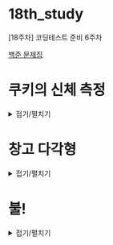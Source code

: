 # 18th_study
[18주차] 코딩테스트 준비 6주차


[백준 문제집](https://www.acmicpc.net/workbook/view/15943)

# 쿠키의 신체 측정

<details>
<summary>접기/펼치기</summary>
<div markdown="1">

## [동우](./%EC%BF%A0%ED%82%A4%EC%9D%98%20%EC%8B%A0%EC%B2%B4%20%EC%B8%A1%EC%A0%95/%EB%8F%99%EC%9A%B0.py)
```py
import sys
input = sys.stdin.readline

N = int(input())
arr = [input().strip() for _ in range(N)]

h_i, h_j = 0, 0                     # 심장 위치 찾기
for i in range(N):
    if h_i and h_j:                 # 머리를 찾으면 멈춰
        break
    for j in range(N):
        if arr[i][j] == '*':
            h_i, h_j = i + 1, j     # 심장 위치
            break

l_a, r_a, w, l_l, r_l = 0, 0, 0, 0, 0       # 왼쪽 팔, 오른쪽 팔, 허리, 왼쪽 다리, 오른쪽 다리 선언 및 초기화
for l_a_j in range(h_j - 1, -1, -1):        # 심장을 기준으로 하나씩 왼쪽으로 이동
    if arr[h_i][l_a_j] != '*':              # 신체 부위가 아니면 멈춰
        break
    l_a += 1

for r_a_j in range(h_j + 1, N):             # 심장을 기준으로 한나씩 오른쪽으로 이동
    if arr[h_i][r_a_j] != '*':
        break
    r_a += 1

for w_i in range(h_i + 1, N):               # 심장을 기준으로 하나씩 아래로 이동
    if arr[w_i][h_j] != '*':
        break
    w += 1

for l_l_i in range(h_i + w + 1, N):         # 허리가 끝나는 부분을 기준으로 하나씩 아래로 이동
    if arr[l_l_i][h_j - 1] != '*':          # 왼쪽 다리. 허리 기준 -1
        break
    l_l += 1

for l_l_i in range(h_i + w + 1, N):
    if arr[l_l_i][h_j + 1] != '*':          # 오른쪽 다리. 허리 기준 +1
        break
    r_l += 1

print(h_i + 1, h_j + 1)
print(l_a, r_a, w, l_l, r_l)
```

## [민웅](./%EC%BF%A0%ED%82%A4%EC%9D%98%20%EC%8B%A0%EC%B2%B4%20%EC%B8%A1%EC%A0%95/%EB%AF%BC%EC%9B%85.py)
```py
```

## [서희](./%EC%BF%A0%ED%82%A4%EC%9D%98%20%EC%8B%A0%EC%B2%B4%20%EC%B8%A1%EC%A0%95/%EC%84%9C%ED%9D%AC.py)
```py
```

## [성구](./%EC%BF%A0%ED%82%A4%EC%9D%98%20%EC%8B%A0%EC%B2%B4%20%EC%B8%A1%EC%A0%95/%EC%84%B1%EA%B5%AC.py)
```py
# 20125 쿠키의 신체 측정
import sys
input = sys.stdin.readline

N = int(input())
plate = [input().strip() for _ in range(N)]

# 심장
def searchHeart():
    for i in range(N):
        for j in range(N):
            if plate[i][j] == "*":
                return i+1, j

def length_of(heart):
    y, x = heart
    length = [0, 0, 0, 0, 0]
    # 왼쪽 팔    
    for i in range(x+1):
        if plate[y][i] == "*":
            length[0] = x - i 
            break
    # 오른쪽 팔
    for i in range(N-1, x,-1):
        if plate[y][i] == "*":
            length[1] = i - x
            break
    # 허리
    for i in range(1,N):
        if plate[y+i][x] == "_":
            break
        else:
            length[2] += 1
    # 왼쪽 다리
    for i in range(1,N):
        if y+length[2]+i>=N or plate[y+length[2]+i][x-1] == "_":
            break
        else:
            length[3] += 1
    # 오른쪽 다리
    for i in range(1,N):
        if y+length[2]+i>=N or plate[y+length[2]+i][x+1] == "_":
            break
        else:
            length[4] += 1
    return length
heart = searchHeart()
print(heart[0] +1, heart[1]+1)
print(*length_of(heart))
```

## [혜진](./%EC%BF%A0%ED%82%A4%EC%9D%98%20%EC%8B%A0%EC%B2%B4%20%EC%B8%A1%EC%A0%95/%ED%98%9C%EC%A7%84.py)
```py
```

</div>
</details>

# 창고 다각형

<details>
<summary>접기/펼치기</summary>
<div markdown="1">

## [동우](./%EC%B0%BD%EA%B3%A0%20%EB%8B%A4%EA%B0%81%ED%98%95/%EB%8F%99%EC%9A%B0.py)
```py
import sys
input = sys.stdin.readline

N = int(input())
arr = [list(map(int, input().strip().split())) for _ in range(N)]
arr.sort()


maxX = arr[-1][0]                           # 창고 최대 가로 폭
maxY, maxIdx = 0, 0                         # 기둥 최대 높이와 위치
for i in range(N):
    if maxY < arr[i][1]:
        maxY, maxIdx = arr[i][1], arr[i][0]

tmp = [0] * (maxX + 1)
for x, y in arr:
    tmp[x] = y                              # 창고의 모든 기둥 적어두기

total, left, right = 0, 0, 0
for i in range(maxIdx + 1):                 # 최대 기둥 위치를 기준으로 왼쪽 넓이 구하기
    if tmp[i] > left:                       # 기존 기둥보다 높은 기둥이 생길 때마다 갱신해주기
        left = tmp[i]
    total += left                           # 기둥들 누적 합

for j in range(maxX, maxIdx, -1):           # 오른쪽 넓이 구하기
    if tmp[j] > right:
        right = tmp[j]
    total += right

print(total)
```

## [민웅](./%EC%B0%BD%EA%B3%A0%20%EB%8B%A4%EA%B0%81%ED%98%95/%EB%AF%BC%EC%9B%85.py)
```py
```

## [서희](./%EC%B0%BD%EA%B3%A0%20%EB%8B%A4%EA%B0%81%ED%98%95/%EC%84%9C%ED%9D%AC.py)
```py
```

## [성구](./%EC%B0%BD%EA%B3%A0%20%EB%8B%A4%EA%B0%81%ED%98%95/%EC%84%B1%EA%B5%AC.py)
```py
# 2304 창고 다각형
import sys
import heapq
input = sys.stdin.readline

# 입력
N = int(input())
# 최대힙
storage = []
for _ in range(N):
    l, h = map(int, input().strip().split())
    heapq.heappush(storage,(-h, [l,h]))

# 기준이 되는 최대값 빼오기 위치, 길이
_, [Dlocation, Dheight] = heapq.heappop(storage)
# 최초 넓이(최대값의 길이에서 시작)
dimension = Dheight
# 왼쪽과 오른쪽을 나눔
left = Dlocation
right = Dlocation+1
# 최대값을 제외한 N-1번 반복
for _ in range(N-1):
    # 하나씩 빼오기(최대값순으로)
    _, [location, height] = heapq.heappop(storage)
    # 왼쪽에 있으면 넓이 구해서 더하기
    if location < left:
        dimension += (left - location) * height
        # 기준 초기화
        left = location
    # 오른쪽에 있으면 넓이 해서 더하기
    elif location >= right:
        dimension += (location+1 - right) * height
        # 기준 초기화
        right = location + 1
    # 그 외의 경우의 수는 넘어가기
# 결론 출력
print(dimension)
```

## [혜진](./%EC%B0%BD%EA%B3%A0%20%EB%8B%A4%EA%B0%81%ED%98%95/%ED%98%9C%EC%A7%84.py)
```py
```

</div>
</details>

# 불!

<details>
<summary>접기/펼치기</summary>
<div markdown="1">

## [동우](./%EB%B6%88!/%EB%8F%99%EC%9A%B0.py)
```py
```

## [민웅](./%EB%B6%88!/%EB%AF%BC%EC%9B%85.py)
```py
```

## [서희](./%EB%B6%88!/%EC%84%9C%ED%9D%AC.py)
```py
```

## [성구](./%EB%B6%88!/%EC%84%B1%EA%B5%AC.py)
```py
```

## [혜진](./%EB%B6%88!/%ED%98%9C%EC%A7%84.py)
```py
```

</div>
</details>
